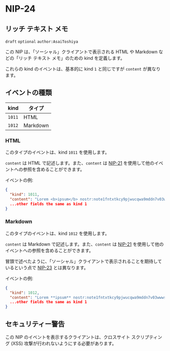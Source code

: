 NIP-24
======

リッチ テキスト メモ
--------------------

`draft` `optional` `author:AsaiToshiya`

この NIP は、「ソーシャル」クライアントで表示される HTML や Markdown などの「リッチ テキスト メモ」のための kind を定義します。

これらの kind のイベントは、基本的に kind `1` と同じですが `content` が異なります。

## イベントの種類

| kind   | タイプ   |
| ------ | -------- |
| `1011` | HTML     |
| `1012` | Markdown |

### HTML

このタイプのイベントは、kind `1011` を使用します。

`content` は HTML で記述します。また、`content` は [NIP-21](21.md) を使用して他のイベントへの参照を含めることができます。

イベントの例:

```json
{
  "kind": 1011,
  "content": "Lorem <b>ipsum</b> nostr:note1fntxtkcy9pjwucqwa9mddn7v03wwwsu9j330jj350nvhpky2tuaspk6nqc",
  ...other fields the same as kind 1
}
```

### Markdown

このタイプのイベントは、kind `1012` を使用します。

`content` は Markdown で記述します。また、`content` は [NIP-21](21.md) を使用して他のイベントへの参照を含めることができます。

冒頭で述べたように、「ソーシャル」クライアントで表示されることを期待しているという点で [NIP-23](23.md) とは異なります。

イベントの例:

```json
{
  "kind": 1012,
  "content": "Lorem **ipsum** nostr:note1fntxtkcy9pjwucqwa9mddn7v03wwwsu9j330jj350nvhpky2tuaspk6nqc",
  ...other fields the same as kind 1
}
```

## セキュリティー警告

この NIP のイベントを表示するクライアントは、クロスサイト スクリプティング (XSS) 攻撃が行われないようにする必要があります。